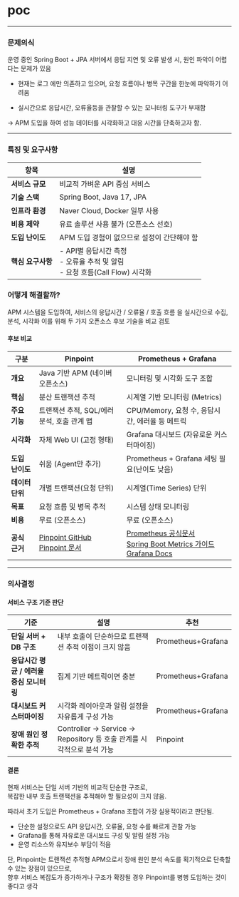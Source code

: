# poc

---

### 문제의식


운영 중인 Spring Boot + JPA 서버에서 응답 지연 및 오류 발생 시, 원인 파악이 어렵다는 문제가 있음

- 현재는 로그 에만 의존하고 있으며, 요청 흐름이나 병목 구간을  한눈에 파악하기 어려움

- 실시간으로 응답시간, 오류율등을 관찰할 수 있는 모니터링 도구가 부재함

→ APM 도입을 하여 성능 데이터를 시각화하고 대응 시간을 단축하고자 함.

---

### 특징 및 요구사항

| 항목 | 설명 |
|------|------|
| **서비스 규모** | 비교적 가벼운 API 중심 서비스 |
| **기술 스택** | Spring Boot, Java 17, JPA |
| **인프라 환경** | Naver Cloud, Docker 일부 사용 |
| **비용 제약** | 유료 솔루션 사용 불가 (오픈소스 선호) |
| **도입 난이도** | APM 도입 경험이 없으므로 설정이 간단해야 함 |
| **핵심 요구사항** | - API별 응답시간 측정<br>- 오류율 추적 및 알림<br>- 요청 흐름(Call Flow) 시각화 |



### 어떻게 해결할까?

APM 시스템을 도입하여,
서비스의 응답시간 / 오류율 / 호출 흐름 을 실시간으로 수집, 분석, 시각화
이를 위해 두 가지 오픈소스 후보 기술을 비교 검토

#### 후보 비교

| 구분 | **Pinpoint** | **Prometheus + Grafana** |
|------|---------------|---------------------------|
| **개요** | Java 기반 APM (네이버 오픈소스) | 모니터링 및 시각화 도구 조합 |
| **핵심** | 분산 트랜잭션 추적 | 시계열 기반 모니터링 (Metrics) |
| **주요 기능** | 트랜잭션 추적, SQL/에러 분석, 호출 관계 맵 | CPU/Memory, 요청 수, 응답시간, 에러율 등 메트릭 |
| **시각화** | 자체 Web UI (고정 형태) | Grafana 대시보드 (자유로운 커스터마이징)|
| **도입 난이도** | 쉬움 (Agent만 추가) | Prometheus + Grafana 세팅 필요(난이도 낮음) |
| **데이터 단위** | 개별 트랜잭션(요청 단위) | 시계열(Time Series) 단위 |
| **목표** | 요청 흐름 및 병목 추적 | 시스템 상태 모니터링 |
| **비용** | 무료 (오픈소스) | 무료 (오픈소스) |
| **공식 근거** | [Pinpoint GitHub](https://github.com/pinpoint-apm/pinpoint)<br>[Pinpoint 문서](https://pinpoint-apm.gitbook.io/pinpoint/) | [Prometheus 공식문서](https://prometheus.io/docs/introduction/overview/)<br>[Spring Boot Metrics 가이드](https://docs.spring.io/spring-boot/docs/current/reference/html/actuator.html#actuator.metrics.export.prometheus)<br>[Grafana Docs](https://grafana.com/docs/) |


---


### 의사결정


#### 서비스 구조 기준 판단

| 기준 | 설명 | 추천 |
|------|------|------|
| **단일 서버 + DB 구조** | 내부 호출이 단순하므로 트랜잭션 추적 이점이 크지 않음 | Prometheus+Grafana |
| **응답시간 평균 / 에러율 중심 모니터링** | 집계 기반 메트릭이면 충분 |  Prometheus+Grafana |
| **대시보드 커스터마이징** | 시각화 레이아웃과 알림 설정을 자유롭게 구성 가능 | Prometheus+Grafana |
| **장애 원인 정확한 추적** | Controller → Service → Repository 등 호출 관계를 시각적으로 분석 가능 | Pinpoint |

#### 결론

현재 서비스는 단일 서버 기반의 비교적 단순한 구조로,  
복잡한 내부 호출 트랜잭션을 추적해야 할 필요성이 크지 않음.  

따라서 초기 도입은 Prometheus + Grafana 조합이 가장 실용적이라고 판단됨.  
- 단순한 설정으로도 API 응답시간, 오류율, 요청 수를 빠르게 관찰 가능  
- Grafana를 통해 자유로운 대시보드 구성 및 알림 설정 가능  
- 운영 리소스와 유지보수 부담이 적음

단, Pinpoint는 트랜잭션 추적형 APM으로서 장애 원인 분석 속도를 획기적으로 단축할 수 있는 장점이 있으므로,  
향후 서비스 복잡도가 증가하거나 구조가 확장될 경우 Pinpoint를 병행 도입하는 것이 좋다고 생각




